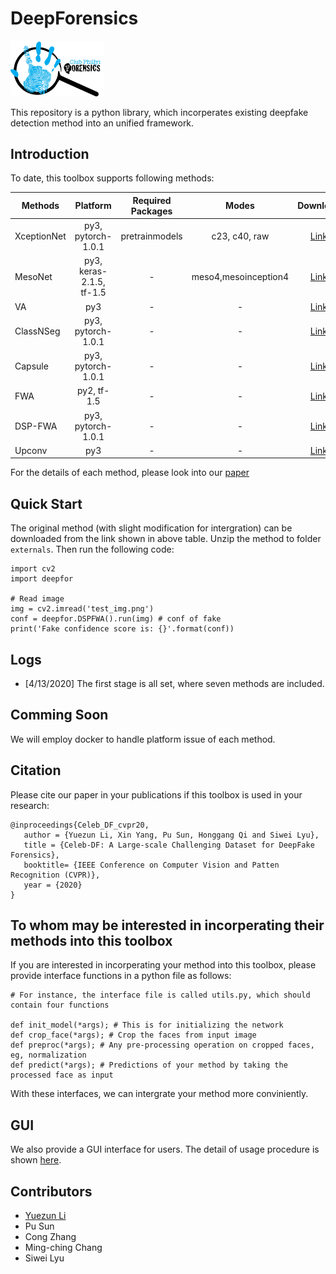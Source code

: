 # DeepForensics

<img src="assets/logo.jpg" alt="logo" width="150"/>

This repository is a python library, which incorperates existing deepfake detection method into an unified framework.

## Introduction
To date, this toolbox supports following methods:

| Methods     | Platform            | Required Packages | Modes  | Download |
|----------   |:-------------:      |:------:            |:------: | :------:  |
| XceptionNet |  py3, pytorch-1.0.1 | pretrainmodels | c23, c40, raw | [Link](https://drive.google.com/open?id=1FjbSxvLR0YVao5ykLGIFj47FVe6eDTNh) |
| MesoNet     |  py3, keras-2.1.5, tf-1.5 |   -   | meso4,mesoinception4 | [Link](https://drive.google.com/open?id=13ChUtbxuqBS4-kRv8BkSKcb-8hDUi3bO) |  
| VA          |  py3                | - | - | [Link](https://drive.google.com/open?id=1MI8YNJ9tnHD6551bxLDl0BngcQyFXxNB) |
| ClassNSeg   |  py3, pytorch-1.0.1 | - | - | [Link](https://drive.google.com/open?id=1wMpamO38F2tEYH2iNtUVv2yrt2b1osIG) |
| Capsule     |  py3, pytorch-1.0.1 | - | - | [Link](https://drive.google.com/open?id=13XLA8j_Y7XhW8a7opEh4vQvmr3QyOSmz) |
| FWA         |  py2, tf-1.5        | - | - | [Link](https://drive.google.com/open?id=1mMeVpNub67dNvSvjvwYbx047g1snGo1m) |
| DSP-FWA     |  py3, pytorch-1.0.1 | - | - | [Link](https://drive.google.com/open?id=1IN7lkav8UbDacCWpO8Cio2ogAas7auvG) |
| Upconv      |  py3                | - | - | [Link](https://drive.google.com/open?id=10fR-tQbgy4byLj8GMQ9MJc6gaeZjCgSA) |

For the details of each method, please look into our [paper](https://arxiv.org/pdf/1909.12962.pdf.)

## Quick Start

The original method (with slight modification for intergration) can be downloaded from the link shown in above table. Unzip the method to folder `externals`. Then run the following code:

```
import cv2
import deepfor

# Read image
img = cv2.imread('test_img.png')    
conf = deepfor.DSPFWA().run(img) # conf of fake
print('Fake confidence score is: {}'.format(conf))

```

## Logs
* [4/13/2020] The first stage is all set, where seven methods are included.

## Comming Soon
We will employ docker to handle platform issue of each method.

## Citation

Please cite our paper in your publications if this toolbox is used in your research:

```
@inproceedings{Celeb_DF_cvpr20,
   author = {Yuezun Li, Xin Yang, Pu Sun, Honggang Qi and Siwei Lyu},
   title = {Celeb-DF: A Large-scale Challenging Dataset for DeepFake Forensics},
   booktitle= {IEEE Conference on Computer Vision and Patten Recognition (CVPR)},
   year = {2020}
}
```

## To whom may be interested in incorperating their methods into this toolbox

If you are interested in incorperating your method into this toolbox, please provide interface functions in a python file as follows:

````
# For instance, the interface file is called utils.py, which should contain four functions

def init_model(*args); # This is for initializing the network
def crop_face(*args); # Crop the faces from input image
def preproc(*args); # Any pre-processing operation on cropped faces, eg, normalization
def predict(*args); # Predictions of your method by taking the processed face as input
````
With these interfaces, we can intergrate your method more conviniently.

## GUI
We also provide a GUI interface for users. The detail of usage procedure is shown [here]().

## Contributors
* [Yuezun Li](https://www.albany.edu/~yl149995/)
* Pu Sun
* Cong Zhang
* Ming-ching Chang
* Siwei Lyu

